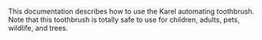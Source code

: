 This documentation describes how to use the Karel automating toothbrush.
Note that this toothbrush is totally safe to use for children, adults, pets, wildlife, and trees.
